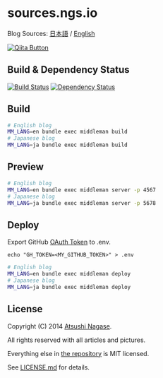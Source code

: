 sources.ngs.io
==============

Blog Sources: [日本語] / [English]

[![Qiita Button](https://github2qiita.herokuapp.com/assets/img/post_qiita.png)](https://github2qiita.herokuapp.com/)

Build & Dependency Status
-------------------------

[![Build Status](https://travis-ci.org/ngs/sources.ngs.io.png?branch=master)](https://travis-ci.org/ngs/sources.ngs.io)
[![Dependency Status](https://gemnasium.com/ngs/sources.ngs.io.svg)](https://gemnasium.com/ngs/sources.ngs.io)

Build
-----

```bash
# English blog
MM_LANG=en bundle exec middleman build
# Japanese blog
MM_LANG=ja bundle exec middleman build
```

Preview
-------

```bash
# English blog
MM_LANG=en bundle exec middleman server -p 4567
# Japanese blog
MM_LANG=ja bundle exec middleman server -p 5678
```

Deploy
------

Export GitHub [OAuth Token] to .env.

```
echo "GH_TOKEN=<MY_GITHUB_TOKEN>" > .env
```


```bash
# English blog
MM_LANG=en bundle exec middleman deploy
# Japanese blog
MM_LANG=ja bundle exec middleman deploy
```

License
-------

Copyright (C) 2014 [Atsushi Nagase][English].

All rights reserved with all articles and pictures.

Everything else in [the repository][repo] is MIT licensed.

See [LICENSE.md] for details.

[日本語]: http://ja.ngs.io/
[English]: http://ngs.io/
[repo]: https://github.com/ngs/source.ngs.io/
[OAuth Token]: https://github.com/settings/tokens/new
[LICENSE.md]: https://github.com/ngs/source.ngs.io/blob/master/LICENSE.md
